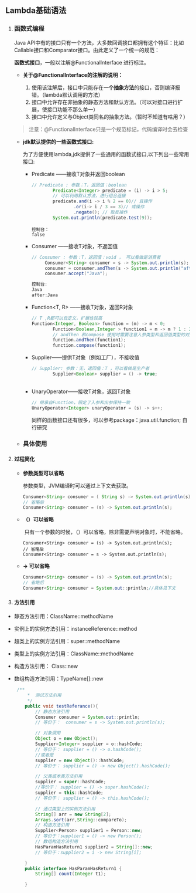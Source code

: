 ##  Lambda基础语法

1. ### **函数式编程**

   Java API中有的接口只有一个方法，大多数回调接口都拥有这个特征：比如Callable接口和Comparator接口。由此定义了一个统一的规范：

   **函数式接口**，一般以注解@FunctionalInterface 进行标注。

   

   - **关于@FunctionalInterface的注解的说明：**

     1. 使用该注解后，接口中只能存在**一个抽象方法**的接口，否则编译报错。（lambda默认调用的方法）
     2. 接口中允许存在非抽象的静态方法和默认方法。（可以对接口进行扩展，使接口功能不那么单一）
     3. 接口中允许定义与Object类同名的抽象方法。（暂时不知道有啥用？）


   > 注意：@FunctionalInterface只是一个规范标记，代码编译时会去检查

   

   - **jdk默认提供的一些函数式接口:**

     为了方便使用lambda,jdk提供了一些通用的函数式接口,以下列出一些常用接口:

     - Predicate<T>	——接收T对象并返回boolean

       ```java
       // Predicate : 参数：T，返回值：boolean
               Predicate<Integer> predicate = (i) -> i > 5;
               // 可以利用默认方法，进行组合连接
               predicate.and(i -> i % 2 == 0)// 且操作
                       .or(i-> i / 3 == 3)// 或操作
                       .negate(); // 取反操作
               System.out.println(predicate.test(9));
       ```

       ```
       控制台：
       false
       ```

       

     - Consumer<T> ——接收T对象，不返回值

       ```java
       // Consumer : 参数：T，返回值：void ， 可以看做是消费者
       		Consumer<String> consumer = s -> System.out.println(s);
       		consumer = consumer.andThen(s -> System.out.println("after:" + s));// 后续操作
       		consumer.accept("Java");
       ```

       ```java
       控制台:
       Java
       after:Java
       ```

     

     - Function<T, R> ——接收T对象，返回R对象

       ```java
       // T ,R都可以自定义，扩展性较高
       Function<Integer, Boolean> function = (m) -> m < 0;
               Function<Boolean,Integer > function1 = m -> m ? 1 : 2 ;
               // andThen 和compose 使用时需要注意入参类型和返回值类型的对应
               function.andThen(function1);
               function.compose(function1);
       
       ```

       

       

     - Supplier——提供T对象（例如工厂），不接收值

       ```java
       // Supplier: 参数：无，返回值：T ，可以看做是生产者
               Supplier<Boolean> supplier = () -> true;
               
       ```

       

     - UnaryOperator——接收T对象，返回T对象

       ```java
       // 继承自Function，限定了入参和出参保持一致
       UnaryOperator<Integer> unaryOperator = (s) -> s++;
       ```

       同样的函数接口还有很多，可以参考package：java.util.function; 自行研究

   - ### 具体使用

1. #### **过程简化**

   - **参数类型可以省略** 

     参数类型，JVM编译时可以通过上下文去获取。

     ```java
     Consumer<String> consumer = ( String s) -> System.out.println(s);
     // 省略后
     Consumer<String> consumer = (s) -> System.out.println(s);
     ```

     

   - **（）可以省略**

     ​	只有一个参数的时候，（）可以省略，除非需要声明对象时，不能省略。

     ```
     Consumer<String> consumer = (s) -> System.out.println(s);
     // 省略后
     Consumer<String> consumer = s -> System.out.println(s);
     ```

   - **-> 可以省略**

     ```java
     Consumer<String> consumer = (s) -> System.out.println(s);
     // 省略后
     Consumer<String> consumer = System.out::println;//具体见下文
     ```

     



2. #### **方法引用**

- 静态方法引用：ClassName::methodName

- 实例上的实例方法引用：instanceReference::method

- 超类上的实例方法引用：super::methodName

- 类型上的实例方法引用：ClassName::methodName

- 构造方法引用： Class::new

- 数组构造方法引用：TypeName[]::new

  

  ```java
   /**
       *  测试方法引用
       */
      public void testReferance(){
          // 静态方法引用
          Consumer consumer = System.out::println;
          // 等价于：  consumer = s -> System.out.println(s);
  
          // 对象调用
          Object o = new Object();
          Supplier<Integer> supplier = o::hashCode;
          // 等价于： supplier = () -> o.hashCode();
          //或者是
          supplier = new Object()::hashCode;
          // 等价于： supplier = () -> new Object().hashCode();
  
          // 父类或本类方法引用
          supplier = super::hashCode;
          //等价于： supplier = () -> super.hashCode();
          supplier = this::hashCode;
          // 等价于： supplier = () -> this.hashCode();
  
          // 通过类型上的实例方法引用
          String[] arr = new String[2];
          Arrays.sort(arr,String::compareTo);
          // 构造方法引用
          Supplier<Person> supplier1 = Person::new;
          // 等价于：supplier1 = () -> new Person();
          // 数组构造方法引用
          HasParamHasReturn1 supplier2 = String[]::new;
          // 等价于：supplier2 = i -> new String[i];
  
      }
      public interface HasParamHasReturn1 {
          String[] count(Integer t1);
  
      }
  ```

  

  

   